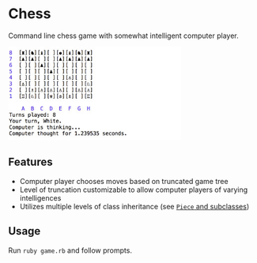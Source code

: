 # Chess

Command line chess game with somewhat intelligent computer player.

![screenshot]

## Features

- Computer player chooses moves based on truncated game tree
- Level of truncation customizable to allow computer players of varying intelligences
- Utilizes multiple levels of class inheritance (see [`Piece` and subclasses](./pieces))


## Usage

Run `ruby game.rb` and follow prompts.

[screenshot]: ./screenshot.jpg

